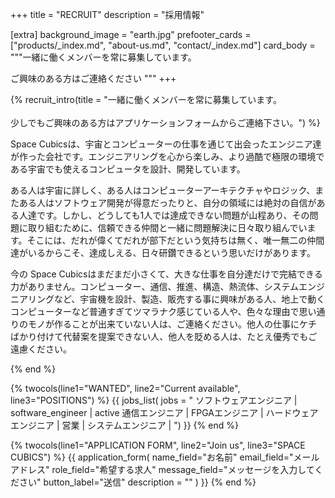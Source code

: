 +++
title = "RECRUIT"
description = "採用情報"

[extra]
background_image = "earth.jpg"
prefooter_cards = ["products/_index.md", "about-us.md", "contact/_index.md"]
card_body = """一緒に働くメンバーを常に募集しています。

ご興味のある方はご連絡ください
"""
+++

{% recruit_intro(title = "一緒に働くメンバーを常に募集しています。<br><br> 少しでもご興味のある方はアプリケーションフォームからご連絡下さい。") %}

Space Cubicsは、宇宙とコンピューターの仕事を通じて出会ったエンジニア達が作った会社です。エンジニアリングを心から楽しみ、より過酷で極限の環境である宇宙でも使えるコンピュータを設計、開発しています。

ある人は宇宙に詳しく、ある人はコンピューターアーキテクチャやロジック、またある人はソフトウェア開発が得意だったりと、自分の領域には絶対の自信がある人達です。しかし、どうしても1人では達成できない問題が山程あり、その問題に取り組むために、信頼できる仲間と一緒に問題解決に日々取り組んでいます。そこには、だれが偉くてだれが部下だという気持ちは無く、唯一無二の仲間達がいるからこそ、達成しえる、日々研鑽できるという思いだけがあります。

今の Space Cubicsはまだまだ小さくて、大きな仕事を自分達だけで完結できる力がありません。コンピューター、通信、推進、構造、熱流体、システムエンジニアリングなど、宇宙機を設計、製造、販売する事に興味がある人、地上で動くコンピューターなど普通すぎてツマラナク感じている人や、色々な理由で思い通りのモノが作ることが出来ていない人は、ご連絡ください。他人の仕事にケチばかり付けて代替案を提案できない人、他人を貶める人は、たとえ優秀でもご遠慮ください。

{% end %}


{% twocols(line1="WANTED", line2="Current available", line3="POSITIONS") %}
{{ jobs_list(
	jobs = "
ソフトウェアエンジニア | software_engineer | active
通信エンジニア |
FPGAエンジニア |
ハードウェアエンジニア |
営業 |
システムエンジニア |
") }}
{% end %}

{% twocols(line1="APPLICATION FORM", line2="Join us", line3="SPACE CUBICS") %}
{{ application_form(
	name_field="お名前"
	email_field="メールアドレス"
	role_field="希望する求人"
	message_field="メッセージを入力してください"
	button_label="送信"
	description = ""
) }}
{% end %}
